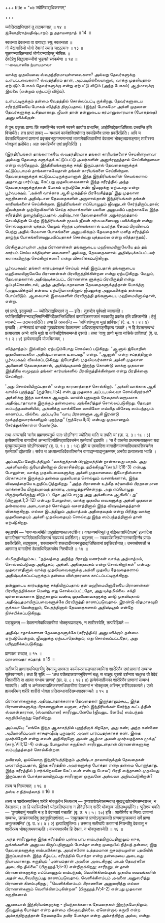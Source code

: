 +++
title = "०७ ज्योतिराद्यधिकरणम्"

+++

ज्योतिराद्यधिष्ठानं तु तदामननात् ॥ १४ ॥  
ஜ்யோதிராத்யதிஷ்டாநம் து ததாமனநாத் ॥ 14 ॥

स्वतन्त्रा देवतन्त्रा वा वागाद्याः स्युः स्वतन्त्रता ॥  
नो चेद्वागादिजो भोगो देवानां स्यान्न चाऽऽत्मनः ॥ १३ ॥  
श्रुतमग्न्यादितन्त्रत्वं भोगोऽग्न्यादेस्तु नोचितः ॥  
देवदेहेषु सिद्धत्वाज्जीवो भुङ्क्ते स्वकर्मणा ॥ १४ ॥  
--வையாஸிக ந்யாயமாலா

வாக்கு முதலியவை ஸ்வதந்திரமாயுள்ளவைகளா? அல்லது தேவர்களுக்கு உள்பட்டவைகளா?
ஸ்வதந்திரம் தான், அப்படியில்லையானால், வாக்கு முதலியதால் ஏற்படும் போகம்
தேவர்களுக்கு என்று ஏற்பட்டு விடும் (அந்த போகம்) ஆத்மாவுக்கு இல்லை
(என்றும் ஏற்பட்டு விடும்).

உள்பட்டிருக்கும் தன்மை வேதத்தில் சொல்லப்பட்டி ருக்கிறது. தேவர்களுடைய
சரீரத்திலேயே போகம் ஸித்தித் திருப்பதால், (இந்த) போகமோ அக்னி முதலான
தேவர்களுக்கு உசிதமாகாது. ஜீவன் தான் தன்னுடைய கர்மானுஸாரமாக (போகத்தை)
அனுபவிக்கிறான்.

ते पुनः प्रकृताः प्राणाः किं स्वमहिम्नैव स्वस्मै स्वस्मै कार्याय
प्रभवन्ति, आहोस्विद्देवताधिष्ठिताः प्रभवन्ति इति विचार्यते। तत्र
प्राप्तं तावत् — यथास्वं कार्यशक्तियोगात् स्वमहिम्नैव प्राणाः
प्रवर्तेरन्निति। अपि च देवताधिष्ठितानां प्राणानां
प्रवृत्तावभ्युपगम्यमानायां तासामेवाधिष्ठात्रीणां देवतानां
भोक्तृत्वप्रसङ्गात् शारीरस्य भोक्तृत्वं प्रलीयेत। अतः स्वमहिम्नैव एषां
प्रवृत्तिरिति ।

(இந்திரியங்கள் தாங்களாகவே ஸ்வதந்திரமாக தங்கள் காரியங்களைச் செய்கின்றனவா
அல்லது தேவதை களுக்குக் கட்டுப்பட்டு அவர்களின் அனுக்ரஹத்தால் செய்கின்றனவா
என்று ஸந்தேஹம். இந்திரியங்களுக்கு சக்தி இருப்பதால் தேவதைகளுக்குக்
கட்டுப்படாமல் தாங்களாகவேதான் தங்கள் காரியங்களை செய்கின்றன.
தேவதைகளுக்குக் கட்டுப்பட்டிருக்குமானால் இந்த இந்திரியங்களின் செயல்களால்
அதாவது பார்ப்பது, கேட்பது முதலியவைகளால் இந்த சரீரத்தில் அந்த
தேவதைகளுக்குத்தான் போகம் ஏற்படுமே தவிர ஜீவனுக்கு ஏற்படாது என்று
பூர்வபக்ஷம். 'அக்னி வாக்காக ஆகி முகத்தில் பிரவேசித்தது' இது முதலான
சுருதிகளால் அதிஷ்டான தேவதைகளின் அருளால்தான் இந்திரியங்கள் தங்கள்
காரியங்களைச் செய்கின்றன. இந்திரியங்கள் எப்பொழுதும் ஜீவனுடன்
சேர்ந்திருப்பதால்; ஜீவன்தான் முற்பிறவிகளில் செய்த கர்மாக்களின் பலனை
அனுபவிப் பதற்காகவே இந்த சரீரத்தில் நுழைந்திருப்பதால் அதிஷ்டான தேவதைகளின்
அநுக்ரஹத்தால் செயல்திறன் பெற்ற இந்திரியங்கள் மூலம் ஜீவன் கர்மபலனையனு
பவிக்கிறான் என்று சொல்வதுதான் யுக்தம். மேலும் சிறந்த புண்யங்களால்
உயர்ந்த தேவப் பிறவியைப் பெற்று அதில் மேலான போகங்களை அனுபவிக்கும்
தேவதைகள் மனித சரீரத்தில் தாழ்ந்த போகங்களையனுபவிப்பதாகச் சொல்வது
யுக்தமல்ல என்று ஸித்தாந்தம்).

பிரகிருதமாயுள்ள அந்த பிராணன்கள் தங்களுடைய மஹிமையினாலேயே தம் தம் கார்யம்
செய்ய சக்தியுள்ள வைகளா? அல்லது, தேவதைகளால் அதிஷ்டிக்கப்பட்டவர்
களாகவிருந்து செய்கிறார்களா? என்று விசாரிக்கப்படுகிறது.

பூர்வபக்ஷம்: தங்கள் கார்யத்தைச் செய்யும் சக்தி இருப்பதால் தங்களுடைய
மஹிமையினாலேயே பிராணன்கள் பிரவிருத்திக்கின்றன என்று ஏற்படுகிறது. மேலும்,
தேவதைகளால் அதிஷ்டிக்கப்பட்ட பிராணன்க ளுக்குப் பிரவிருத்தி என்று
ஒப்புக்கொண்டால், அந்த அதிஷ்டாதாவான தேவதைகளுக்குத்தான் போக்த்ரு
(அனுபவிக்கும்) தன்மை ஏற்படுமானதினால் ஜீவனுக்கு அனுபவிக்கும் தன்மை
போய்விடும். ஆகையால் இவைகளின் பிரவிருத்தி தங்களுடைய மஹிமையினால்தான்,
என்று.

एवं प्राप्ते, इदमुच्यते — ज्योतिराद्यधिष्ठानं तु — इति। तुशब्देन
पूर्वपक्षो व्यावर्त्यते।
ज्योतिरादिभिरग्न्याद्यभिमानिनीभिर्देवताभिरधिष्ठितं वागादिकरणजातं
स्वकार्येषु प्रवर्तत इति प्रतिजानीते। हेतुं व्याचष्टे — तदामननादिति।
तथा हि आमनन्ति — ‘अग्निर्वाग्भूत्वा मुखं प्राविशत्’ (ऐ. उ. १। २। ४)
इत्यादि। अग्नेश्चायं वाग्भावो मुखप्रवेशश्च देवतात्मना
अधिष्ठातृत्वमङ्गीकृत्य उच्यते। न हि देवतासम्बन्धं प्रत्याख्याय अग्नेः
वाचि मुखे वा कश्चिद्विशेषसम्बन्धो दृश्यते। तथा ‘वायुः प्राणो भूत्वा
नासिके प्राविशत्’ (ऐ. उ. १। २। ४) इत्येवमाद्यपि योजयितव्यम् ।

ஸித்தாந்தம்: இவ்விதம் ஏற்படும்போது சொல்லப் படுகிறது. “ஆனால் ஜ்யோதிஸ்
முதலியவைகளை அதிஷ்டானமாக உடையது” என்று. “ஆனால்” என்ற சப்தத்தினால்
பூர்வபக்ஷம் விலக்கப்படுகிறது. ஜ்யோதிஸ் முதலியவர்களால் அக்னி முதலான
அபிமானி தேவதைகளால், அதிஷ்டிதமாய் இருந்து கொண்டு வாக்கு முதலான இந்திரிய
ஸமூஹம் தங்கள் கார்யங்களில் பிரவிருத்திக்கின்றன என்று பிரதிக்ஞை
செய்கிறார்.

'அது சொல்லியிருப்பதால்" என்று காரணத்தைச் சொல்கிறார். “அக்னி வாக்காக ஆகி
வாயில் புகுந்தது” (ஐத்ரேய.II;4) என்பது முதலாக அப்படியல்லவா
சொல்கிறார்கள்? அக்னிக்கு இந்த வாக்காக ஆவதும். வாயில் புகுவதும்
தேவதாஸ்வரூபமாக அதிஷ்டாதாவாக இருக்கும் தன்மையை அங்கீகரித்துச்
சொல்லப்படுகிறது. தேவதா ஸம்பந்தமன்னியில், அக்னிக்கு வாக்கிலோ வாயிலோ
எவ்வித விசேஷ ஸம்பந்தமும் காணப்பட வில்லை. அப்படியே "வாயு பிராணனாக ஆகி
இரண்டு மூக்குத்துவாரங்களிலும் புகுந்தது” (ஐத்ரேய.II;4) என்பது முதலானதும்
சேர்த்துக்கொள்ள வேண்டும்.

तथा अन्यत्रापि ‘वागेव ब्रह्मणश्चतुर्थः पादः सोऽग्निना ज्योतिषा भाति च
तपति च’ (छा. उ. ३। १८। ३) इत्येवमादिना वागादीनां
अग्न्यादिज्योतिष्ट्वादिवचनेन एतमेवार्थं द्रढयति । ‘स वै वाचमेव
प्रथमामत्यवहत्सा यदा मृत्युमत्यमुच्यत सोऽग्निरभवत्’ (बृ. उ. १। ३। १२)
इति च एवमादिना वागादीनामग्न्यादिभावापत्तिवचनेन एतमेवार्थं द्योतयति।
सर्वत्र च अध्यात्माधिदैवतविभागेन वागाद्यग्न्याद्यनुक्रमणम् अनयैव
प्रत्यासत्त्या भवति ।

அப்படியே வேறிடத்திலும் “வாக்குத்தான் பிரஹ்மத்தின் நான்காவது பாதம். அது
அக்னியாகிற ஜ்யோதிஸினால் பிரகாசிக்கிறது. தபிக்கிறது"(சாந்.III;18-3)
என்பது போலுள்ள, வாக்கு முதலியவைகளுக்கு அக்னி முதலானவை ஜ்யோதிஸ்ஸாக
பிரகாசமாக இருக்கும் தன்மை முதலியதை சொல்லும் வசனங்களால், இந்த விஷயத்தையே
உறுதிப்படுத்துகிறது. "அந்த பிராணன் உத்கீத கர்மாவில் பிரதானமான வாக்கையே
மிருத்யுவைத் தாண்டி அழைத்துச்சென்றது. அது எப்பொழுது மிருத்யுவிலிருந்து
விடுபட்டதோ அப்பொழுது அது அக்னியாக ஆகிவிட்டது” (பிருஹத்.1;3-12) என்பது
போலுள்ள, வாக்கு முதலிய வைகளுக்கு அக்னி முதலான தன்மையை அடைவதைச் சொல்லும்
வசனத்தினால் இந்த விஷயத்தைத்தான் விளக்குகிறது. எல்லா இடத்திலும்
அத்யாத்மம் அதிதைவதம் என்று பிரித்து வாக்கு முதலியதையும் அக்னி
முதலியதையும் சொல்வது இந்த ஸம்பந்தத்தினால் தான் ஏற்படுகிறது.

स्मृतावपि — ‘वागध्यात्ममिति प्राहुर्ब्राह्मणास्तत्त्वदर्शिनः।
वक्तव्यमधिभूतं तु वह्निस्तत्राधिदैवतम्’ इत्यादिना
वागादीनामग्न्यादिदेवताधिष्ठितत्वं सप्रपञ्चं प्रदर्शितम्। यदुक्तम् —
स्वकार्यशक्तियोगात्स्वमहिम्नैव प्राणाः प्रवर्तेरन्निति, तदयुक्तम् ,
शक्तानामपि शकटादीनामनडुदाद्यधिष्ठितानां प्रवृत्तिदर्शनात्। उभयथोपपत्तौ
च आगमात् वागादीनां देवताधिष्ठितत्वमेव निश्चीयते ॥ १४ ॥

ஸ்மிருதியிலும்கூட “தத்வத்தை அறிந்த பிராஹ் மணர்கள் வாக்கு அத்யாத்மம்,
சொல்லப்படுவது அதிபூதம், அக்னி. அதிதைவதம் என்று சொல்கிறார்கள்” என்பது
முதலானதினால் வாக்கு முதலியவைகளுக்கு அக்னி முதலிய தேவதைகளால்
அதிஷ்டிக்கப்பட்டிருக்கும் தன்மை விஸ்தாரமாக காட்டப்பட்டிருக்கிறது.

தன்னுடைய கார்யத்துக்கு சக்தியிருப்பதால் தன் மஹிமையினாலேயே பிராணன்கள்
பிரவிருத்திக்கலா மென்று எது சொல்லப்பட்டதோ, அது யுக்தமில்லை. சக்தி
யுள்ளவைகளாக இருந்தாலும் வண்டி முதலியவைகளுக்கு மாடு முதலியதால்
அதிஷ்டிதமாயிருப்பவைகளுக்கே பிரவிருத்தி காணப்படுவதால். இரண்டு விதமாகவுமி
ருக்கலா மென்றாலும், வேதத்தினால் தேவதைகளால் அதிஷ்டிதம் என்றே
நிச்சயிக்கப்படுகிறது.

यदप्युक्तम् — देवतानामेवाधिष्ठात्रीणां भोक्तृत्वप्रसङ्गः, न शारीरस्येति,
तत्परिह्रियते —

அதிஷ்டாதாக்களான தேவதைகளுக்கே (சரீரத்தில்) அனுபவிக்கும் தன்மை
ஏற்படுமென்றும், ஜீவனுக்கு ஏற்படாதென்றும், எது சொல்லப்பட்டதோ, அது
பரிஹரிக்கப்படுகிறது.

प्राणवता शब्दात् ॥ १५ ॥  
ப்ராணவதா சப்தாத் ॥ 15 ॥

सतीष्वपि प्राणानामधिष्ठात्रीषु देवतासु प्राणवता कार्यकरणसङ्घातस्वामिना
शारीरेणैव एषां प्राणानां सम्बन्धः श्रुतेरवगम्यते। तथा हि श्रुतिः — ‘अथ
यत्रैतदाकाशमनुविषण्णं चक्षुः स चाक्षुषः पुरुषो दर्शनाय चक्षुरथ यो वेदेदं
जिघ्राणीति स आत्मा गन्धाय घ्राणम्’ (छा. उ. ८। १२। ४) इत्येवंजातीयका
शारीरेणैव प्राणानां सम्बन्धं श्रावयति। अपि च
अनेकत्वात्प्रतिकरणमधिष्ठात्रीणां देवतानां न भोक्तृत्वम् अस्मिन्
शरीरेऽवकल्पते। एको ह्ययमस्मिन् शरीरे शारीरो भोक्ता
प्रतिसन्धानादिसम्भवादवगम्यते ॥ १५ ॥

பிராணன்களுக்கு அதிஷ்டாதாக்களாக தேவதைகள் இருந்தாலும்கூட, இந்த
பிராணன்களுக்கு பிராணனுள்ள வனான, சரீரம் இந்திரியங்கள் சேர்ந்த கூட்டத்தின்
ஸ்வான்தாரான, (ஸ்வாமியான) சாரீரனுடனேயே (ஜீவனுட னேயே) ஸம்பந்தம்
சுருதியிலிருந்து தெரிகிறது.

அப்படியே, “எங்கே இந்த ஆகாசத்தில் புகுந்திருக் கிறதோ, அது கண்; அந்த கண்ணை
அபிமானிப்பவன் சாக்ஷுஷீஷ் புருஷன்; அவன் பார்ப்பதற்காகக் கண். இதை
முகர்கிறேன் என்று எவன் அறிகிறானோ அவன் ஆத்மா அவன் முகர்வதற்காக மூக்கு"
(சாந்.VIII;12-4) என்பது போலுள்ள சுருதிகள் சாரீரனுடன்தான் பிராணன்களுக்கு
ஸம்பந்தத்தைச் சொல்கின்றன.

தவிரவும், ஒவ்வொரு இந்திரியத்திற்கும் அதிஷ்டா தாவாயிருக்கும் தேவதைகள்
பலராயிருப்பதால், இந்த சரீரத்தில் அவர்களுக்கு போக்தா என்ற தன்மை
பொருந்தாது. இந்த சரீரத்தில் (பார்க்கிறவனே கேட்பவன் என்பது போல') பிரதி
ஸந்தானம் முதலியது இருப்பதால் போக்தாவாயிருப்பது சாரீரனான ஒருவனே அல்லவா
அறியப்படுகிறான்?

तस्य च नित्यत्वात् ॥ १६ ॥  
தஸ்ய ச நித்யத்வாத் ॥ 16 ॥

तस्य च शारीरस्यास्मिन् शरीरे भोक्तृत्वेन नित्यत्वम् —
पुण्यपापोपलेपसम्भवात् सुखदुःखोपभोगसम्भवाच्च, न देवतानाम्। ता हि
परस्मिन्नैश्वरे पदेऽवतिष्ठमाना न हीनेऽस्मिन् शरीरे भोक्तृत्वं
प्रतिलब्धुमर्हन्ति। श्रुतिश्च भवति — ‘पुण्यमेवामुं गच्छति न ह वै
देवान्पापं गच्छति’ (बृ. उ. १। ५। २०) इति। शारीरेणैव च नित्यः
प्राणानां सम्बन्धः, उत्क्रान्त्यादिषु तदनुवृत्तिदर्शनात् —
‘तमुत्क्रामन्तं प्राणोऽनूत्क्रामति प्राणमनूत्क्रामन्तं सर्वे प्राणा
अनूत्क्रामन्ति’ (बृ. उ. ४। ४। २) इत्यादिश्रुतिभ्यः। तस्मात् सतीष्वपि
करणानां नियन्त्रीषु देवतासु न शारीरस्य भोक्तृत्वमपगच्छति। करणपक्षस्यैव
हि देवता, न भोक्तृपक्षस्येति ॥ १६ ॥

அந்த சாரீரனுக்கு இந்த சரீரத்தில் புண்ய பாப ஸம்பந்தமிருப்பதினாலும் ஸுக,
துக்கங்களின் அனுபவ மிருப்பதினாலும் போக்தா என்ற முறையில் நித்யத் தன்மை;
இது தேவதைகளுக்கு ஸம்பவிக்காது. அவர்களோ உத்தமமான ஐசுவர்யமுள்ள பதவியில்
இருப்பவர்கள். இந்த கீழ்பட்ட சரீரத்தில் போக்தா என்ற தன்மையை அடைவது
நியாயமாகாது. சுருதியும் "புண்யம்தான் அவனை அடைகிறது; பாபம் தேவர்களை
அடைகிற தில்லை” (பிருஹத்.1;5-3) என்றிருக்கிறது; சாரீரனுடன் தான்
பிராணன்களுக்கு எப்பொழுதும் ஸம்பந்தம், வெளிக்கிளம்புதல் முதலிய ஸமயங்களில்
அதன் கூடவேயிருப்பது காணப்படுவதால், வெளிக்கிளம்பும் அவனை அனுஸரித்து
பிராணன் கிளம்புகிறது ; "வெளிக்கிளம்பும் பிராணனை அனுஸரித்து எல்லா
பிராணன்களும் வெளிக்கிளம்புகின்றன” (பிருஹத்.IV;4-2) என்பது முதலான
சுருதிகளால்

ஆகையால் இந்திரியங்களுக்கு - நியந்தாக்களாக தேவதைகள் இருந்தபோதிலும்,
ஜீவனுக்கு போக்தா என்ற தன்மை விலகுவதில்லை. ஏனென்றால் கருவி என்ற
அம்சத்திற்குத்தான் தேவதையே தவிர போக்தா என்ற அம்சத்திற்கு அல்ல, என்று.
